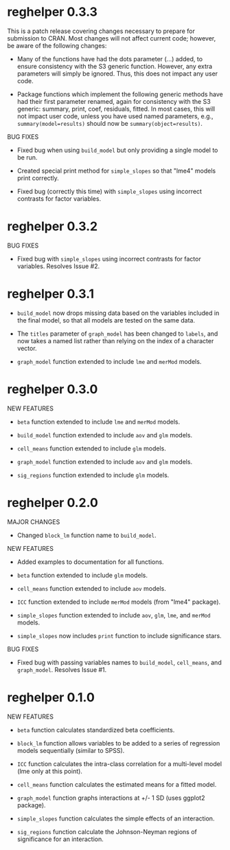 <!-- NEWS.md is generated from NEWS.Rmd. Please edit that file -->
reghelper 0.3.3
===============

This is a patch release covering changes necessary to prepare for submission to CRAN. Most changes will not affect current code; however, be aware of the following changes:

-   Many of the functions have had the dots parameter (...) added, to ensure consistency with the S3 generic function. However, any extra parameters will simply be ignored. Thus, this does not impact any user code.

-   Package functions which implement the following generic methods have had their first parameter renamed, again for consistency with the S3 generic: summary, print, coef, residuals, fitted. In most cases, this will not impact user code, unless you have used named parameters, e.g., `summary(model=results)` should now be `summary(object=results)`.

BUG FIXES

-   Fixed bug when using `build_model` but only providing a single model to be run.

-   Created special print method for `simple_slopes` so that "lme4" models print correctly.

-   Fixed bug (correctly this time) with `simple_slopes` using incorrect contrasts for factor variables.

reghelper 0.3.2
===============

BUG FIXES

-   Fixed bug with `simple_slopes` using incorrect contrasts for factor variables. Resolves Issue \#2.

reghelper 0.3.1
===============

-   `build_model` now drops missing data based on the variables included in the final model, so that all models are tested on the same data.

-   The `titles` parameter of `graph_model` has been changed to `labels`, and now takes a named list rather than relying on the index of a character vector.

-   `graph_model` function extended to include `lme` and `merMod` models.

reghelper 0.3.0
===============

NEW FEATURES

-   `beta` function extended to include `lme` and `merMod` models.

-   `build_model` function extended to include `aov` and `glm` models.

-   `cell_means` function extended to include `glm` models.

-   `graph_model` function extended to include `aov` and `glm` models.

-   `sig_regions` function extended to include `glm` models.

reghelper 0.2.0
===============

MAJOR CHANGES

-   Changed `block_lm` function name to `build_model`.

NEW FEATURES

-   Added examples to documentation for all functions.

-   `beta` function extended to include `glm` models.

-   `cell_means` function extended to include `aov` models.

-   `ICC` function extended to include `merMod` models (from "lme4" package).

-   `simple_slopes` function extended to include `aov`, `glm`, `lme`, and `merMod` models.

-   `simple_slopes` now includes `print` function to include significance stars.

BUG FIXES

-   Fixed bug with passing variables names to `build_model`, `cell_means`, and `graph_model`. Resolves Issue \#1.

reghelper 0.1.0
===============

NEW FEATURES

-   `beta` function calculates standardized beta coefficients.

-   `block_lm` function allows variables to be added to a series of regression models sequentially (similar to SPSS).

-   `ICC` function calculates the intra-class correlation for a multi-level model (lme only at this point).

-   `cell_means` function calculates the estimated means for a fitted model.

-   `graph_model` function graphs interactions at +/- 1 SD (uses ggplot2 package).

-   `simple_slopes` function calculates the simple effects of an interaction.

-   `sig_regions` function calculate the Johnson-Neyman regions of significance for an interaction.
